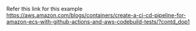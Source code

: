 Refer this link for this example https://aws.amazon.com/blogs/containers/create-a-ci-cd-pipeline-for-amazon-ecs-with-github-actions-and-aws-codebuild-tests/?contd_dop1